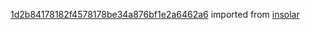 [1d2b84178182f4578178be34a876bf1e2a6462a6](https://github.com/insolar/insolar/commit/1d2b84178182f4578178be34a876bf1e2a6462a6) imported from [insolar](https://github.com/insolar/insolar)
